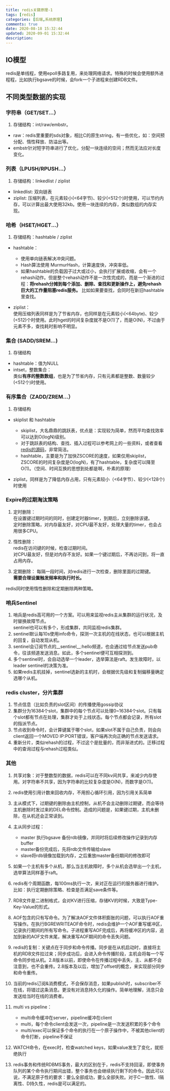 ```yaml
---
title: redis关键原理-1
tags: [redis]
categories: [后端,系统原理]
comments: true
date: 2020-08-18 15:32:44
updated: 2020-09-01 15:32:44
description:
---
```

## IO模型  

redis是单线程，使用epoll多路复用，来处理网络请求。特殊的时候会使用额外进程程，比如执行bgsave的时候，会fork一个子进程来创建RDB文件。

## 不同类型数据的实现  

### 字符串（GET/SET...）  

1. 存储结构：int/raw/embstr。  

- raw：redis里重要的sds对象，相比C的原生string，有一些优化，如：空间预分配、惰性释放、防溢出等。  
- embstr针对短字符串进行了优化，分配一块连续的空间；然而无法应对长度变化。

### 列表（LPUSH/RPUSH...）

1. 存储结构：linkedlist / ziplist  
- linkedlist: 双向链表
- ziplist: 压缩列表，在元素较小(<64字节)、较少(<512个)时使用，可以节约内存，可以计算出最大使用32kb。使用一块连续的内存，类似数组的内存实现。


### 哈希（HSET/HGET...）
1. 存储结构：hashtable / ziplist
- hashtable：
  - 使用单向链表解决冲突问题。
  - Hash算法使用 MurmurHash，计算速度快，冲突率低。
  - 如果hashtable的负载因子过大或过小，会执行扩展或收缩，会有一个rehash动作。但是整个rehash动作不是一次性完成的，而是一个渐进的过程：**将rehash分摊到每个添加、删除、查找和更新操作上，避免rehash巨大的工作量阻塞redis服务。** 比如如果要查找，会同时在新旧hashtable里查找。

- ziplist：  
使用压缩列表同样是为了节省内存，也同样是在元素较小(<64byte)、较少(<512)个时使用。此时hget的时间复杂度就不是O(1)了，而是O(N)，不过由于元素不多，查找耗时影响不明显。

### 集合 (SADD/SREM...)
1. 存储结构
- hashtable：值为NULL
- intset，整数集合：  
类似**有序的整数数组**，也是为了节省内存，只有元素都是整数、数量较少(<512个)时使用。
  
### 有序集合（ZADD/ZREM...）
1. 存储结构
- skiplist 和 hashtable
    - skiplist，大名鼎鼎的跳跃表，优点是：实现较为简单，然而平均查找效率可以达到O(logN)级别。
    - 对于跳跃表的结构、查找、插入过程可以参考网上的一些资料，或者查看[redis的源码](https://github.com/redis/redis/blob/unstable/src/t_zset.c)，非常简洁。
    - hashtable，主要是为了加快ZSCORE的速度，如果仅用skiplist，ZSCORE的时间复杂度是O(logN)，有了hashtable，复杂度可以降至O(1)。（空间、时间互换的思想到处都是啊，朴素的原理）
    
- ziplist，同样是为了降低内存占用，只有元素较小（<64字节）、较少(<128个)时使用

### Expire的过期淘汰策略
1. 定时删除：  
在设置键过期时间的同时，创建定时器timer，到期后，立刻删除该键。  
定时删除策略，对内存最友好，对CPU最不友好，处理大量的timer，也会占用很多CPU。

2. 惰性删除：  
redis在访问键的时候，检查过期时间。  
对CPU最友好，但是对内存不友好。如果一个键过期后，不再访问到，将一直占用内存。

3. 定期删除：
每隔一段时间，对redis进行一次检查，删除里面的过期键。  
**需要合理设置触发频率和执行时长。**  

redis同时使用惰性删除和定期删除两种策略。

### 哨兵Sentinel
1. 哨兵是redis高可用的一个方案。可以用来监视redis主从集群的运行状况，及时替换故障节点。  
sentinel也可以有多个，形成集群，共同监视redis集群。  
2. sentinel默认每10s使用info命令，探测一次主机的在线状态，也可以根据主机的回复，自动发现从机。
3. sentinel会订阅节点的__sentinel__:hello频道，也会通过给节点发送pub命令，往该频道发送消息。如此，多个sentinel便可互相探测到。  
4. 多个sentinel时，会自动选举一个leader，选举算法是raft。发生故障时，以leader sentinel的决策为准。   
5. 如果redis主机挂掉，sentinel选新的主机时，会根据优先级和复制偏移量确定选哪个从机。  

### redis cluster，分片集群
1. 节点信息（比如负责的slot区间）的传播使用gossip协议
2. 集群分为16384个slot，集群中的每个节点可以处理0~16384个slot。只有每个slot都有节点在处理，集群才处于上线状态。每个节点都会记录，所有slot的指派节点。
3. 节点收到命令时，会计算键属于哪个slot，如果slot不属于自己负责，则会向client返回一个MOVED IP:PORT错误，客户端再次向正确的节点发送请求。
4. 重新分片，类似rehash的过程，不过这个是批量的，而非渐进式的。迁移过程中的查询过程与rehash过程类似。


### 其他
1. 共享对象：对于整数型的数据，redis可以在不同kv间共享，来减少内存使用。对字符串不共享，因为字符串的比较复杂度是O(N)，而数字是O(1)。
2. redis使用引用计数来回收内存，不用担心循环引用，因为引用关系简单
3. 主从模式下，过期键的删除由主机控制，从机不会主动删除过期键，而会等待主机删除时发过来的DEL命令控制。造成的问题是，如果键过期，主机未删除，在从机还会正常读到。
4. 主从同步过程：  
   - master 执行bgsave 备份rdb镜像，并同时将后续修改操作记录到内存buffer
   - master备份完成后，先将rdb文件传输给slave
   - slave将rdb镜像加载到内存，之后重放master备份期间的修改即可
 
5. 如果一个主机有多个从机，那么当主机故障时，多个从机会选举出一个主机，选举算法同样基于raft。
6. redis有个周期函数，每100ms执行一次，来对正在运行的服务器进行维护。比如：执行定期删除策略、检查是否满足save条件等。
7. RDB文件是二进制格式，会对KV进行压缩，存储KV的时候，大致是Type-Key-Value的形式。
8. AOF包含的只有写命令。为了解决AOF文件体积膨胀的问题，可以执行AOF重写操作。在执行BGREWRITEAOF命令时，redis会维护一个AOF重写缓冲区，记录执行期间的所有写命令。子进程重写AOF完成后，再将缓冲区的内容，追加到新的AOF文件末尾，解决重写AOF期间的命令丢失问题。
9.  redis的复制：关键点在于同步和命令传播。同步是在从机启动时，直接将主机的RDB文件拉过来；同步成功后，会进入命令传播阶段，主机会将每一个写命令同步给从机。2.8版本以前，即使命令在传播过程中丢失，主、从都不会注意到，也不会重传。2.8版本及以后，增加了offset的概念，来实现部分同步和命令重传。
10. 当前的redis订阅&消费模式，不会保存消息，如果publish时，subscriber不在线，将错过这条消息。更没有对消息持久化的操作。简单地理解，消息只会发送给当时在线的消费者。
11. multi vs pipeline：
    - multi命令缓冲在server，pipeline缓冲在client
    - multi，每个命令client会发送一次，pipeline是一次发送积累的多个命令
    - multi/exec可以保证多个命令的执行在一个原子操作中，不被其他client的命令打断，pipeline不保证
12. WATCH命令，在exec时，检查watched keys，如果value发生了变化，就拒绝执行
13. redis事务和传统RDBMS事务，最大的区别在于，redis不支持回滚，即使事务队列的某个命令执行期间出错，整个事务也会继续执行剩下的命令。因此可以说，不满足原子性的要求：要么全部成功，要么全部失败。对于C一致性、I隔离性、D持久性，redis是可以满足的。










